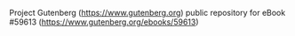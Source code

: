 Project Gutenberg (https://www.gutenberg.org) public repository for
eBook #59613 (https://www.gutenberg.org/ebooks/59613)
